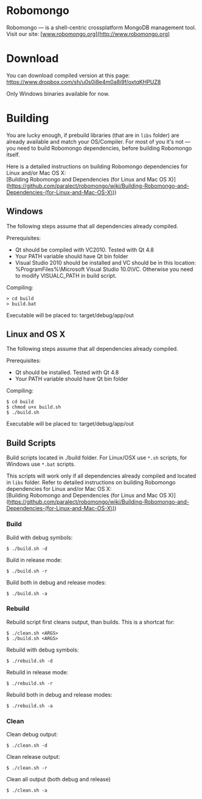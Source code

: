 Robomongo
=========

Robomongo &mdash; is a shell-centric crossplatform MongoDB management tool. <br />
Visit our site: [www.robomongo.org](http://www.robomongo.org)

Download
========

You can download compiled version at this page:<br />
https://www.dropbox.com/sh/u0s0i8e4m0a8i9f/oxtqKHPUZ8

Only Windows binaries available for now. 


Building
========

You are lucky enough, if prebuild libraries (that are in `libs` folder) are 
already available and match your OS/Compiler. For most of you it's not &mdash; 
you need to build Robomongo dependencies, before building Robomongo itself.

Here is a detailed instructions on building Robomongo dependencies for Linux and/or Mac OS X:<br />
[Building Robomongo and Dependencies (for Linux and Mac OS X)]
(https://github.com/paralect/robomongo/wiki/Building-Robomongo-and-Dependencies-(for-Linux-and-Mac-OS-X\))



Windows
-------

The following steps assume that all dependencies already compiled.

Prerequisites:

* Qt should be compiled with VC2010. Tested with Qt 4.8
* Your PATH variable should have Qt bin folder
* Visual Studio 2010 should be installed and VC should be in this location: %ProgramFiles%\Microsoft Visual Studio 10.0\VC. Otherwise you need to modify VISUALC_PATH in build script.

Compiling:

    > cd build
    > build.bat

Executable will be placed to: target/debug/app/out



Linux and OS X
---------------

The following steps assume that all dependencies already compiled.

Prerequisites:

* Qt should be installed. Tested with Qt 4.8
* Your PATH variable should have Qt bin folder

Compiling:

    $ cd build
    $ chmod u+x build.sh
    $ ./build.sh

Executable will be placed to: target/debug/app/out

Build Scripts
-------------

Build scripts located in ./build folder. For Linux/OSX use `*.sh` scripts, for Windows use `*.bat` scripts.

This scripts will work only if all dependencies already compiled and located in `libs` folder. 
Refer to detailed instructions on building Robomongo dependencies for Linux and/or Mac OS X:<br />
[Building Robomongo and Dependencies (for Linux and Mac OS X)]
(https://github.com/paralect/robomongo/wiki/Building-Robomongo-and-Dependencies-(for-Linux-and-Mac-OS-X\))


### Build

Build with debug symbols:

    $ ./build.sh -d
    
Build in release mode:
 
    $ ./build.sh -r
    
Build both in debug and release modes:

    $ ./build.sh -a
    
### Rebuild    
    
Rebuild script first cleans output, than builds. This is a shortcat for:

    $ ./clean.sh <ARGS>
    $ ./build.sh <ARGS>
    
Rebuild with debug symbols:
   
    $ ./rebuild.sh -d
    
Rebuild in release mode:
   
    $ ./rebuild.sh -r
    
Rebuild both in debug and release modes:

    $ ./rebuild.sh -a
    
### Clean    
    
Clean debug output:
    
    $ ./clean.sh -d
    
Clean release output:

    $ ./clean.sh -r
    
Clean all output (both debug and release)

    $ ./clean.sh -a
